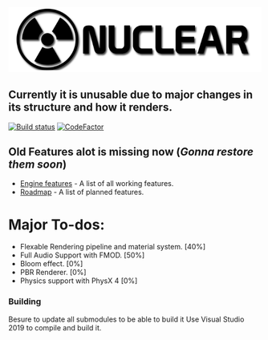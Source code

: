 ![Nuclear Engine Logo](logo.png "Nuclear Engine Logo") 

## Currently it is unusable due to major changes in its structure and how it renders.

[![Build status](https://ci.appveyor.com/api/projects/status/k7lo2s60aa0gmld2?svg=true)](https://ci.appveyor.com/project/Zone-organization/nuclear-engine) 
[![CodeFactor](https://www.codefactor.io/repository/github/zone-organization/nuclear-engine/badge)](https://www.codefactor.io/repository/github/zone-organization/nuclear-engine)

## Old Features alot is missing now (*Gonna restore them soon*)
* [Engine features](https://github.com/Zone-organization/Nuclear-Engine/blob/master/FEATURES.md) - A list of all working features.
* [Roadmap](https://github.com/Zone-organization/Nuclear-Engine/blob/master/ROADMAP.md) - A list of planned features. 

# Major To-dos:
  - Flexable Rendering pipeline and material system. [40%]
  - Full Audio Support with FMOD.		 [50%]
  - Bloom effect.						 [0%]
  - PBR Renderer.						 [0%]
  - Physics support with PhysX 4		 [0%]

### Building
Besure to update all submodules to be able to build it
Use Visual Studio 2019 to compile and build it.
